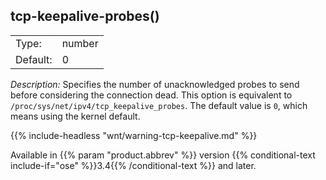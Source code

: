 ---
---
<!-- DISCLAIMER: This file is based on the syslog-ng Open Source Edition documentation https://github.com/balabit/syslog-ng-ose-guides/commit/2f4a52ee61d1ea9ad27cb4f3168b95408fddfdf2 and is used under the terms of The syslog-ng Open Source Edition Documentation License. The file has been modified by Axoflow. -->

## tcp-keepalive-probes()

|          |        |
| -------- | ------ |
| Type:    | number |
| Default: | 0      |

*Description:* Specifies the number of unacknowledged probes to send before considering the connection dead. This option is equivalent to `/proc/sys/net/ipv4/tcp_keepalive_probes`. The default value is `0`, which means using the kernel default.

{{% include-headless "wnt/warning-tcp-keepalive.md" %}}

Available in {{% param "product.abbrev" %}} version {{% conditional-text include-if="ose" %}}3.4{{% /conditional-text %}} and later.

